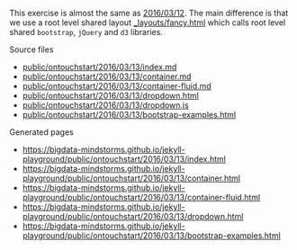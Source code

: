 This exercise is almost the same as [2016/03/12](https://github.com/bigdata-mindstorms/jekyll-playground/tree/gh-pages/public/ontouchstart/2016/03/12). The main difference is that we use a root level shared layout [_layouts/fancy.html](https://github.com/bigdata-mindstorms/jekyll-playground/blob/gh-pages/_layouts/fancy.html)
which calls root level shared `bootstrap`, `jQuery` and `d3` libraries. 

Source files

- [public/ontouchstart/2016/03/13/index.md](https://github.com/bigdata-mindstorms/jekyll-playground/blob/gh-pages/public/ontouchstart/2016/03/13/index.md)
- [public/ontouchstart/2016/03/13/container.md](https://github.com/bigdata-mindstorms/jekyll-playground/blob/gh-pages/public/ontouchstart/2016/03/13/container.md)
- [public/ontouchstart/2016/03/13/container-fluid.md](https://github.com/bigdata-mindstorms/jekyll-playground/blob/gh-pages/public/ontouchstart/2016/03/13/container-fluid.md)
- [public/ontouchstart/2016/03/13/dropdown.html](https://github.com/bigdata-mindstorms/jekyll-playground/blob/gh-pages/public/ontouchstart/2016/03/13/dropdown.html)
- [public/ontouchstart/2016/03/13/dropdown.js](https://github.com/bigdata-mindstorms/jekyll-playground/blob/gh-pages/public/ontouchstart/2016/03/13/dropdown.js)
- [public/ontouchstart/2016/03/13/bootstrap-examples.html](https://github.com/bigdata-mindstorms/jekyll-playground/blob/gh-pages/public/ontouchstart/2016/03/13/bootstrap-examples.html)

Generated pages

- https://bigdata-mindstorms.github.io/jekyll-playground/public/ontouchstart/2016/03/13/index.html
- https://bigdata-mindstorms.github.io/jekyll-playground/public/ontouchstart/2016/03/13/container.html
- https://bigdata-mindstorms.github.io/jekyll-playground/public/ontouchstart/2016/03/13/container-fluid.html
- https://bigdata-mindstorms.github.io/jekyll-playground/public/ontouchstart/2016/03/13/dropdown.html
- https://bigdata-mindstorms.github.io/jekyll-playground/public/ontouchstart/2016/03/13/bootstrap-examples.html
